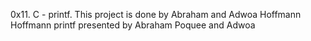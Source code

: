 0x11. C - printf. This project is done by Abraham and Adwoa Hoffmann Hoffmann
printf presented by Abraham Poquee and Adwoa 
